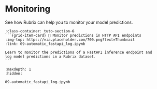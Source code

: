 # <span class="tuto-section-6"></span>Monitoring

See how Rubrix can help you to monitor your model predictions.

````{grid} 1 1 2 3
:class-container: tuto-section-6
```{grid-item-card} 💾 Monitor predictions in HTTP API endpoints
:img-top: https://via.placeholder.com/700.png?text=Thumbnail
:link: 09-automatic_fastapi_log.ipynb

Learn to monitor the predictions of a FastAPI inference endpoint and log model predictions in a Rubrix dataset.
```
````

```{toctree}
:maxdepth: 1
:hidden:

09-automatic_fastapi_log.ipynb
```

